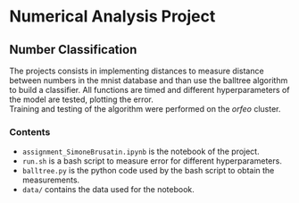 # Numerical Analysis Project

## Number Classification

The projects consists in implementing distances to measure distance between numbers in the mnist database and than use the balltree algorithm to build a classifier.
All functions are timed and different hyperparameters of the model are tested, plotting the error.  
Training and testing of the algorithm were performed on the _orfeo_ cluster.  

### Contents

- `assignment_SimoneBrusatin.ipynb` is the notebook of the project.  
- `run.sh` is a bash script to measure error for different hyperparameters.  
- `balltree.py` is the python code used by the bash script to obtain the measurements.  
- `data/` contains the data used for the notebook.  

